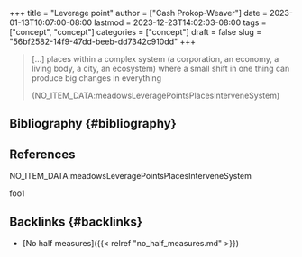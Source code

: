 +++
title = "Leverage point"
author = ["Cash Prokop-Weaver"]
date = 2023-01-13T10:07:00-08:00
lastmod = 2023-12-23T14:02:03-08:00
tags = ["concept", "concept"]
categories = ["concept"]
draft = false
slug = "56bf2582-14f9-47dd-beeb-dd7342c910dd"
+++

> [...] places within a complex system (a corporation, an economy, a living body, a city, an ecosystem) where a small shift in one thing can produce big changes in everything
>
> (NO_ITEM_DATA:meadowsLeveragePointsPlacesInterveneSystem)


## Bibliography {#bibliography}

## References

<style>.csl-entry{text-indent: -1.5em; margin-left: 1.5em;}</style><div class="csl-bib-body">
  <div class="csl-entry">NO_ITEM_DATA:meadowsLeveragePointsPlacesInterveneSystem</div>
</div>

foo1


## Backlinks {#backlinks}

-   [No half measures]({{< relref "no_half_measures.md" >}})
